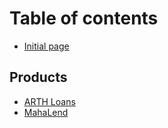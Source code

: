 # Table of contents

* [Initial page](README.md)

## Products

* [ARTH Loans](https://arthcoin.com/)
* [MahaLend](https://mahalend.com)

